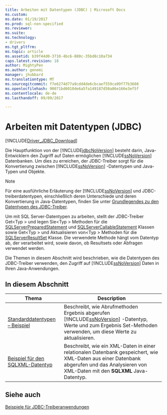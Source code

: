 ```yaml
---
title: Arbeiten mit Datentypen (JDBC) | Microsoft Docs
ms.custom: 
ms.date: 01/19/2017
ms.prod: sql-non-specified
ms.reviewer: 
ms.suite: 
ms.technology:
- drivers
ms.tgt_pltfrm: 
ms.topic: article
ms.assetid: b39f44d0-3710-4bc6-880c-35bd8c10a734
caps.latest.revision: 18
author: MightyPen
ms.author: genemi
manager: jhubbard
ms.translationtype: MT
ms.sourcegitcommit: f7e6274d77a9cdd4de6cbcaef559ca99f77b3608
ms.openlocfilehash: 90071bd6010de6a5fa149187d50a86e166e3ef5f
ms.contentlocale: de-de
ms.lasthandoff: 09/09/2017

---
```

# <a name="working-with-data-types-jdbc"></a>Arbeiten mit Datentypen (JDBC)
[!INCLUDE[Driver_JDBC_Download](../../../includes/driver_jdbc_download.md)]

  Die Hauptfunktion von der [!INCLUDE[jdbcNoVersion](../../../includes/jdbcnoversion_md.md)] besteht darin, Java-Entwicklern den Zugriff auf Daten ermöglichen [!INCLUDE[ssNoVersion](../../../includes/ssnoversion_md.md)] Datenbanken. Um dies zu erreichen, der JDBC-Treiber sorgt für die Konvertierung zwischen [!INCLUDE[ssNoVersion](../../../includes/ssnoversion_md.md)] -Datentypen und Java-Typen und Objekte.  
  
> [!NOTE]  
>  Für eine ausführliche Erläuterung der [!INCLUDE[ssNoVersion](../../../includes/ssnoversion_md.md)] und JDBC-treiberdatentypen, einschließlich deren Unterschiede und deren Konvertierung in Java-Datentypen, finden Sie unter [Grundlegendes zu den Datentypen des JDBC-Treiber](../../../connect/jdbc/understanding-the-jdbc-driver-data-types.md).  
  
 Um mit SQL Server-Datentypen zu arbeiten, stellt der JDBC-Treiber Get\<Typ > und legen Sie\<Typ > Methoden für die [SQLServerPreparedStatement](../../../connect/jdbc/reference/sqlserverpreparedstatement-class.md) und [SQLServerCallableStatement](../../../connect/jdbc/reference/sqlservercallablestatement-class.md) Klassen sowie Get\<Typ > und Aktualisieren von\<Typ > Methoden für die [SQLServerResultSet](../../../connect/jdbc/reference/sqlserverresultset-class.md) Klasse. Die verwendete Methode hängt vom Datentyp ab, der verarbeitet wird, sowie davon, ob Resultsets oder Abfragen verwendet werden.  
  
 Die Themen in diesem Abschnitt wird beschrieben, wie die Datentypen des JDBC-Treiber verwenden, den Zugriff auf [!INCLUDE[ssNoVersion](../../../includes/ssnoversion_md.md)] Daten in Ihren Java-Anwendungen.  
  
## <a name="in-this-section"></a>In diesem Abschnitt  
  
|Thema|Description|  
|-----------|-----------------|  
|[Standarddatentypen – Beispiel](../../../connect/jdbc/basic-data-types-sample.md)|Beschreibt, wie Abrufmethoden Ergebnis abgerufen [!INCLUDE[ssNoVersion](../../../includes/ssnoversion_md.md)] -Datentyp, Werte und zum Ergebnis Set-Methoden verwenden, um diese Werte zu aktualisieren.|  
|[Beispiel für den SQLXML-Datentyp](../../../connect/jdbc/sqlxml-data-type-sample.md)|Beschreibt, wie ein XML-Daten in einer relationalen Datenbank gespeichert, wie XML-Daten aus einer Datenbank abgerufen und das Analysieren von XML-Daten mit den **SQLXML** Java-Datentyp.|  
  
## <a name="see-also"></a>Siehe auch  
 [Beispiele für JDBC-Treiberanwendungen](../../../connect/jdbc/sample-jdbc-driver-applications.md)  
  
  
